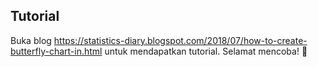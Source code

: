 ## Tutorial
Buka blog https://statistics-diary.blogspot.com/2018/07/how-to-create-butterfly-chart-in.html untuk mendapatkan tutorial. Selamat mencoba! 🙏
